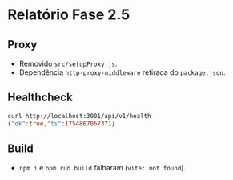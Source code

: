 # Relatório Fase 2.5

## Proxy
- Removido `src/setupProxy.js`.
- Dependência `http-proxy-middleware` retirada do `package.json`.

## Healthcheck
```bash
curl http://localhost:3001/api/v1/health
{"ok":true,"ts":1754867067371}
```

## Build
- `npm i` e `npm run build` falharam (`vite: not found`).
